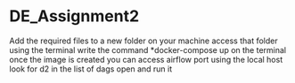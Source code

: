 # DE_Assignment2
Add the required files to a new folder on your machine
access that folder using the terminal
write the command *docker-compose up on the terminal
once the image is created you can access airflow port using the local host
look for d2 in the list of dags
open and run it
